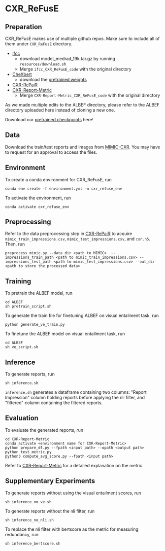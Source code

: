 # CXR_ReFusE

## Preparation

CXR_ReFusE makes use of multiple github repos. Make sure to include all of them under `CXR_ReFusE` directory. 

* [ifcc](https://github.com/ysmiura/ifcc)
    * download model_medrad_19k.tar.gz by running `resources/download.sh`
    * Merge `ifcc_CXR_ReFusE_code` with the original directory
* [CheXbert](https://github.com/stanfordmlgroup/CheXbert)
    * download the [pretrained weights](https://stanfordmedicine.box.com/s/c3stck6w6dol3h36grdc97xoydzxd7w9) 
* [CXR-RePaiR](https://github.com/rajpurkarlab/CXR-RePaiR)
* [CXR-Report-Metric](https://github.com/rajpurkarlab/CXR-Report-Metric)
   * Merge `CXR-Report-Metric_CXR_ReFusE_code` with the original directory

As we made multiple edits to the ALBEF directory, please refer to the ALBEF directory uploaded here instead of cloning a new one. 

Download our [pretrained checkpoints](https://drive.google.com/file/d/11UorBbh5cOcDfIzy_lCgMdn0zThvpDbp/view?usp=sharing) here!

## Data

Download the train/test reports and images from [MIMIC-CXR](https://physionet.org/content/mimic-cxr/2.0.0/). You may have to request for an approval to access the files.

## Environment

To create a conda environment for CXR_ReFusE, run

```
conda env create -f environment.yml -n cxr_refuse_env
```

To activate the environment, run 

```
conda activate cxr_refuse_env
```

## Preprocessing
Refer to the data preprocessing step in [CXR-RePaiR](https://github.com/rajpurkarlab/CXR-RePaiR) to acquire `mimic_train_impressions.csv`, `mimic_test_impressions.csv`, and `cxr.h5`.  Then, run 

```
preprocess_mimic.py --data_dir <path to MIMIC>  --impressions_train_path <path to mimic_train_impressions.csv> --impressions_test_path <path to mimic_test_impressions.csv> --out_dir <path to store the processed data>
```

## Training

To pretrain the ALBEF model, run 
```
cd ALBEF 
sh pretrain_script.sh
```

To generate the train file for finetuning ALBEF on visual entailment task, run 
```
python generate_ve_train.py
```
To finetune the ALBEF model on visual entailment task, run 
```
cd ALBEF 
sh ve_script.sh
```

## Inference

To generate reports, run 
```
sh inference.sh
```

`inference.sh` generates a dataframe containing two columns: "Report Impression" column holding reports before applying the nli filter, and 
"filtered" column containing the filtered reports. 
    
## Evaluation

To evaluate the generated reports, run

```
cd CXR-Report-Metric
conda activate <environment name for CXR-Report-Metric>
python prepare_df.py --fpath <input path> --opath <output path>
python test_metric.py
python3 compute_avg_score.py --fpath <input path>
```
Refer to [CXR-Report-Metric](https://github.com/rajpurkarlab/CXR-Report-Metric) for a detailed explanation on the metric 

## Supplementary Experiments

To generate reports without using the visual entailment scores, run 
```
sh inference_no_ve.sh
```

To generate reports without the nli filter, run 
```
sh inference_no_nli.sh
```

To replace the nli filter with bertscore as the metric for measuring redundancy, run 
```
sh inference_bertscore.sh
```
